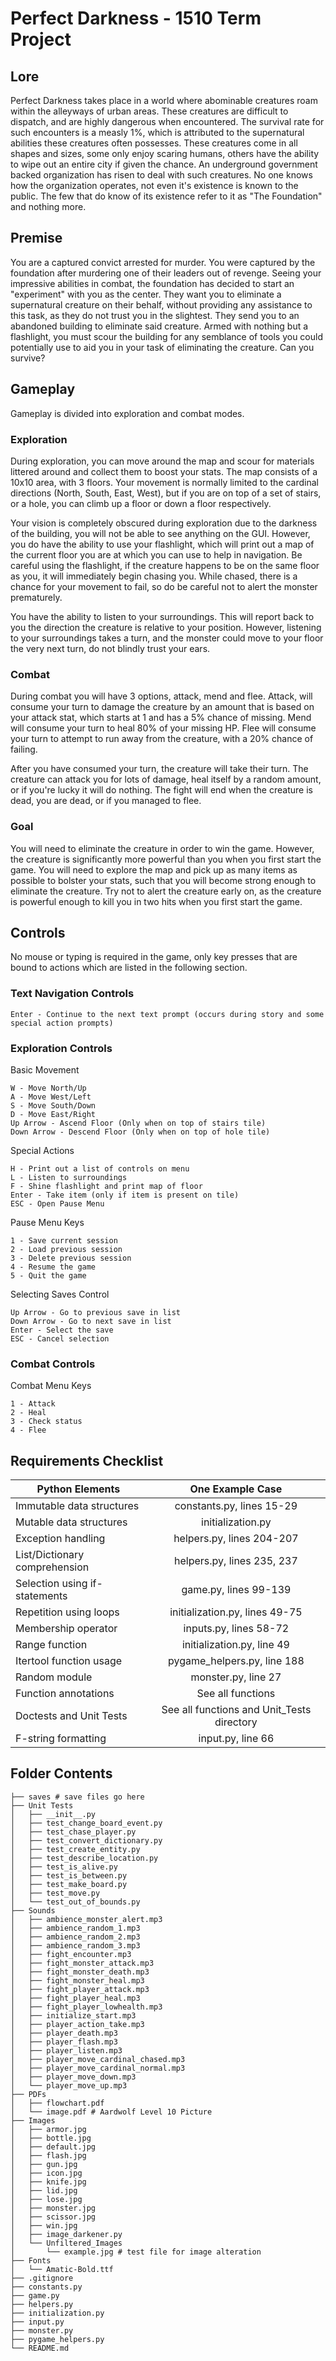 # Perfect Darkness - 1510 Term Project

## Lore

Perfect Darkness takes place in a world where abominable creatures roam within the alleyways of urban areas. These 
creatures are difficult to dispatch, and are highly dangerous when encountered. The survival rate for such 
encounters is a measly 1%, which is attributed to the supernatural abilities these creatures often possesses. These 
creatures come in all shapes and sizes, some only enjoy scaring humans, others have the ability to wipe out an entire 
city if given the chance. An underground government backed organization has risen to deal with such creatures. No one 
knows how the organization operates, not even it's existence is known to the public. The few that do know of its 
existence refer to it as "The Foundation" and nothing more.

## Premise

You are a captured convict arrested for murder. You were captured by the foundation after murdering one of their 
leaders out of revenge. Seeing your impressive abilities in combat, the foundation has decided to start an 
"experiment" with you as the center. They want you to eliminate a supernatural creature on their behalf, 
without providing any assistance to this task, as they do not trust you in the slightest. They send you to an abandoned 
building to eliminate said creature. Armed with nothing but a flashlight, you must scour the building for any 
semblance of tools you could potentially use to aid you in your task of eliminating the creature. Can you survive?

## Gameplay

Gameplay is divided into exploration and combat modes. 

### Exploration

During exploration, you can move around the map and scour for materials littered around and collect them to boost your 
stats. The map consists of a 10x10 area, with 3 floors. Your movement is normally limited to the cardinal directions 
(North, South, East, West), but if you are on top of a set of stairs, or a hole, you can climb up a floor or down a 
floor respectively. 

Your vision is completely obscured during exploration due to the darkness of the building, you will 
not be able to see anything on the GUI. However, you do have the ability to use your flashlight, which will print 
out a map of the current floor you are at which you can use to help in navigation. Be careful using the flashlight, 
if the creature happens to be on the same floor as you, it will immediately begin chasing you. While chased, there 
is a chance for your movement to fail, so do be careful not to alert the monster prematurely.

You have the ability to listen to your surroundings. This will report back to you the direction the creature is 
relative to your position. However, listening to your surroundings takes a turn, and the monster could move to your 
floor the very next turn, do not blindly trust your ears.

### Combat

During combat you will have 3 options, attack, mend and flee. Attack, will consume your turn to damage the creature 
by an amount that is based on your attack stat, which starts at 1 and has a 5% chance of missing. Mend will consume 
your turn to heal 80% of your missing HP. Flee will consume your turn to attempt to run away from the creature, with a 
20% chance of failing.

After you have consumed your turn, the creature will take their turn. The creature can attack you for lots of damage,
heal itself by a random amount, or if you're lucky it will do nothing. The fight will end when the creature is dead, 
you are dead, or if you managed to flee.

### Goal

You will need to eliminate the creature in order to win the game. However, the creature is significantly more 
powerful than you when you first start the game. You will need to explore the map and pick up as many items as 
possible to bolster your stats, such that you will become strong enough to eliminate the creature. Try not to alert the 
creature early on, as the creature is powerful enough to kill you in two hits when you first start the game.

## Controls

No mouse or typing is required in the game, only key presses that are bound to actions which are listed in the 
following section.

### Text Navigation Controls
```angular2html
Enter - Continue to the next text prompt (occurs during story and some special action prompts)
```

### Exploration Controls

Basic Movement
```angular2html
W - Move North/Up
A - Move West/Left
S - Move South/Down
D - Move East/Right
Up Arrow - Ascend Floor (Only when on top of stairs tile)
Down Arrow - Descend Floor (Only when on top of hole tile)
```

Special Actions
```angular2html
H - Print out a list of controls on menu
L - Listen to surroundings
F - Shine flashlight and print map of floor
Enter - Take item (only if item is present on tile)
ESC - Open Pause Menu
```

Pause Menu Keys
```angular2html
1 - Save current session
2 - Load previous session
3 - Delete previous session
4 - Resume the game
5 - Quit the game
```

Selecting Saves Control
```angular2html
Up Arrow - Go to previous save in list
Down Arrow - Go to next save in list
Enter - Select the save
ESC - Cancel selection
```

### Combat Controls

Combat Menu Keys
```angular2html
1 - Attack
2 - Heal
3 - Check status
4 - Flee
```

## Requirements Checklist

| Python Elements               |              One Example Case              |
|-------------------------------|:------------------------------------------:| 
| Immutable data structures     |         constants.py, lines 15-29          |
| Mutable data structures       |             initialization.py              |   
| Exception handling            |         helpers.py, lines 204-207          |
| List/Dictionary comprehension |         helpers.py, lines 235, 237         | 
| Selection using if-statements |           game.py, lines 99-139            | 
| Repetition using loops        |       initialization.py, lines 49-75       | 
| Membership operator           |           inputs.py, lines 58-72           | 
| Range function                |         initialization.py, line 49         | 
| Itertool function usage       |        pygame_helpers.py, line 188         | 
| Random module                 |            monster.py, line 27             | 
| Function annotations          |             See all functions              | 
| Doctests and Unit Tests       | See all functions and Unit_Tests directory | 
| F-string formatting           |             input.py, line 66              |

## Folder Contents

```angular2html
├── saves # save files go here
├── Unit Tests
│   ├── __init__.py
│   ├── test_change_board_event.py
│   ├── test_chase_player.py
│   ├── test_convert_dictionary.py
│   ├── test_create_entity.py
│   ├── test_describe_location.py
│   ├── test_is_alive.py
│   ├── test_is_between.py
│   ├── test_make_board.py
│   ├── test_move.py
│   └── test_out_of_bounds.py
├── Sounds
│   ├── ambience_monster_alert.mp3
│   ├── ambience_random_1.mp3
│   ├── ambience_random_2.mp3
│   ├── ambience_random_3.mp3
│   ├── fight_encounter.mp3
│   ├── fight_monster_attack.mp3
│   ├── fight_monster_death.mp3
│   ├── fight_monster_heal.mp3
│   ├── fight_player_attack.mp3
│   ├── fight_player_heal.mp3
│   ├── fight_player_lowhealth.mp3
│   ├── initialize_start.mp3
│   ├── player_action_take.mp3
│   ├── player_death.mp3
│   ├── player_flash.mp3
│   ├── player_listen.mp3
│   ├── player_move_cardinal_chased.mp3
│   ├── player_move_cardinal_normal.mp3
│   ├── player_move_down.mp3
│   └── player_move_up.mp3
├── PDFs
│   ├── flowchart.pdf
│   └── image.pdf # Aardwolf Level 10 Picture
├── Images 
│   ├── armor.jpg
│   ├── bottle.jpg
│   ├── default.jpg
│   ├── flash.jpg
│   ├── gun.jpg
│   ├── icon.jpg
│   ├── knife.jpg
│   ├── lid.jpg
│   ├── lose.jpg
│   ├── monster.jpg
│   ├── scissor.jpg
│   ├── win.jpg
│   ├── image_darkener.py
│   └── Unfiltered_Images
│       └── example.jpg # test file for image alteration
├── Fonts 
│   └── Amatic-Bold.ttf
├── .gitignore
├── constants.py
├── game.py
├── helpers.py
├── initialization.py
├── input.py
├── monster.py
├── pygame_helpers.py
└── README.md
```


